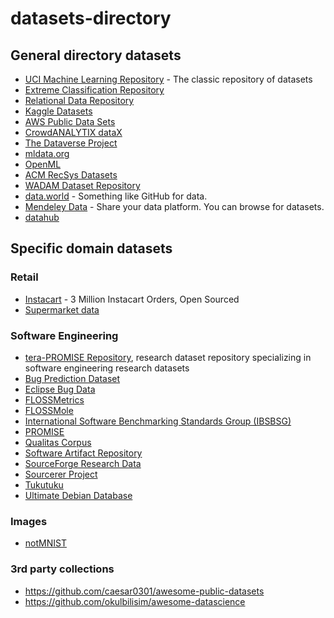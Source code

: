 # datasets-directory

## General directory datasets

* [UCI Machine Learning Repository](http://archive.ics.uci.edu/ml/datasets.html) - The classic repository of datasets
* [Extreme Classification Repository](http://research.microsoft.com/en-us/um/people/manik/downloads/XC/XMLRepository.html)
* [Relational Data Repository](https://relational.fit.cvut.cz/)
* [Kaggle Datasets](https://www.kaggle.com/datasets)
* [AWS Public Data Sets](https://aws.amazon.com/datasets/)
* [CrowdANALYTIX dataX](https://www.crowdanalytix.com/datax)
* [The Dataverse Project](http://dataverse.org/)
* [mldata.org](http://mldata.org/)
* [OpenML](http://www.openml.org/)
* [ACM RecSys Datasets](http://recsyswiki.com/wiki/Datasets)
* [WADAM Dataset Repository](http://wadam-data.dis.uniroma1.it/)
* [data.world](https://data.world/) - Something like GitHub for data.
* [Mendeley Data](https://data.mendeley.com/) - Share your data platform. You can browse for datasets.
* [datahub](https://datahub.io/dataset)

## Specific domain datasets

### Retail

 * [Instacart](https://www.instacart.com/datasets/grocery-shopping-2017) - 3 Million Instacart Orders, Open Sourced
 * [Supermarket data](http://www.michelecoscia.com/?page_id=379)
 
### Software Engineering
 * [tera-PROMISE Repository](http://openscience.us/repo/), research dataset repository specializing in software engineering research datasets
 * [Bug Prediction Dataset](http://bug.int.usi.ch)
 * [Eclipse Bug Data](http://www.st.cs.uni-saarland.de/softevo/bug-data/eclipse)
 * [FLOSSMetrics](http:/flossmetrics.org)
 * [FLOSSMole](http://flossmole.org)
 * [International Software Benchmarking Standards Group (IBSBSG)](http://www.isbsg.orgOhlohhttp://www.ohloh.net)
 * [PROMISE](http://promisedata.googlecode.com)
 * [Qualitas Corpus](http://qualitascorpus.com)
 * [Software Artifact Repository](http://sir.unl.edu)
 * [SourceForge Research Data](http://zeriot.cse.nd.edu)
 * [Sourcerer Project](http://sourcerer.ics.uci.edu)
 * [Tukutuku](http://www.metriq.biz/tukutuku)
 * [Ultimate Debian Database](http://udd.debian.org)
 
### Images
 * [notMNIST](http://yaroslavvb.blogspot.gr/2011/09/notmnist-dataset.html)

### 3rd party collections

* https://github.com/caesar0301/awesome-public-datasets
* https://github.com/okulbilisim/awesome-datascience
